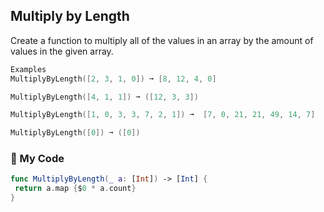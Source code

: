 ## Multiply by Length

Create a function to multiply all of the values in an array by the amount of values in the given array.
```swift
Examples
MultiplyByLength([2, 3, 1, 0]) ➞ [8, 12, 4, 0]

MultiplyByLength([4, 1, 1]) ➞ ([12, 3, 3])

MultiplyByLength([1, 0, 3, 3, 7, 2, 1]) ➞  [7, 0, 21, 21, 49, 14, 7]

MultiplyByLength([0]) ➞ ([0])
```
### :iphone: My Code
```swift
func MultiplyByLength(_ a: [Int]) -> [Int] {
 return a.map {$0 * a.count}
}
```
